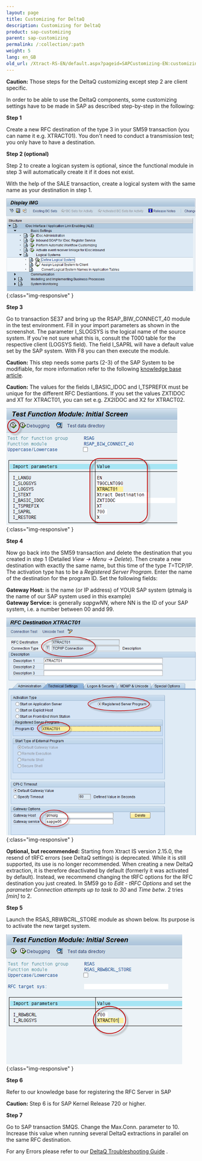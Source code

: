 ```yaml
---
layout: page
title: Customizing for DeltaQ
description: Customizing for DeltaQ
product: sap-customizing
parent: sap-customizing
permalink: /:collection/:path
weight: 5
lang: en_GB
old_url: /Xtract-RS-EN/default.aspx?pageid=SAPCustomizing-EN:customizing-for-deltaq
---
```


**Caution:** Those steps for the DeltaQ customizing except step 2 are client specific. 

In order to be able to use the DeltaQ components, some customizing settings have to be made in SAP as described step-by-step in the following:

**Step 1**

Create a new RFC destination of the type 3 in your SM59 transaction (you can name it e.g. XTRACT01). You don't need to conduct a transmission test; you only have to have a destination.

**Step 2 (optional)**

Step 2 to create a logican system is optional, since the functional module in step 3 will automatically create it if it does not exist. 
 
With the help of the SALE transaction, create a logical system with the same name as your destination in step 1.

![DeltaQ-Customizing-01](/img/content/DeltaQ-Customizing-01.png){:class="img-responsive" }

**Step 3**

Go to transaction SE37 and bring up the RSAP_BIW_CONNECT_40 module in the test environment. Fill in your import parameters as shown in the screenshot. 
The parameter I_SLOGSYS is the logical name of the source system. If you're not sure what this is, consult the T000 table for the respective client (LOGSYS field). 
The field I_SAPRL will have a default value set by the SAP system.
With F8 you can then execute the module.

**Caution:** This step needs some parts (2-3) of the SAP System to be modifiable, for more information refer to the following [knowledge base article]().

**Caution:** The values for the fields I_BASIC_IDOC and I_TSPREFIX must be unique for the different RFC Destiantions.
If you set the values ZXTIDOC and XT for XTRACT01, you can set e.g. ZX2IDOC and X2 for XTRACT02.

![DeltaQ-Customizing-03](/img/content/DeltaQ-Customizing-03.png){:class="img-responsive" }

**Step 4**

Now go back into the SM59 transaction and delete the destination that you created in step 1 (Detailed *View -> Menu -> Delete*). Then create a new destination with exactly the same name, but this time of the type *T*=TCP/IP. The activation type has to be a *Registered Server Program*. Enter the name of the destination for the program ID.
Set the following fields:

**Gateway Host:** is the name (or IP address) of YOUR SAP system (ptmalg is the name of our SAP system used in this example)<br>
**Gateway Service:** is generally *sapgwNN*, where NN is the ID of your SAP system, i.e. a number between 00 andd 99. 

![DeltaQ-Customizing-04](/img/content/DeltaQ-Customizing-04.png){:class="img-responsive" }

**Optional, but recommended:** Starting from Xtract IS version 2.15.0, the resend of tRFC errors (see DeltaQ settings) is deprecated. While it is still supported, its use is no longer recommended. When creating a new DeltaQ extraction, it is therefore deactivated by default (formerly it was activated by default). Instead, we recommend changing the tRFC options for the RFC destination you just created. In SM59 go to *Edit - tRFC Options* and set the *parameter Connection attempts up to task to 30* and *Time betw*. 2 tries *[min]* to 2. 

**Step 5**

Launch the RSAS_RBWBCRL_STORE module as shown below. Its purpose is to activate the new target system.

![DeltaQ-Customizing-05](/img/content/DeltaQ-Customizing-05.png){:class="img-responsive" }

**Step 6**

Refer to our knowledge base for registering the RFC Server in SAP

**Caution:** Step 6 is for SAP Kernel Release 720 or higher.


**Step 7**

Go to SAP transaction SMQS. Change the Max.Conn. parameter to 10. Increase this value when running several DeltaQ extractions in parallel on the same RFC destination.


For any Errors please refer to our [DeltaQ Troubleshooting Guide]() .              